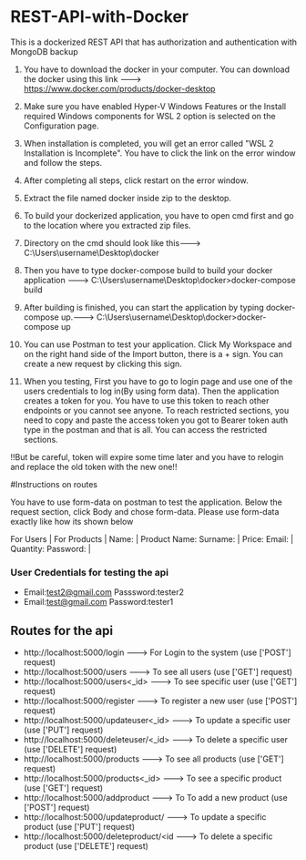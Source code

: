 # REST-API-with-Docker
This is a dockerized REST API that has authorization and authentication with MongoDB backup 


1. You have to download the docker in your computer. You can  download the docker using this link ---> https://www.docker.com/products/docker-desktop 

2. Make sure you have enabled Hyper-V Windows Features or the Install required Windows components for WSL 2 option is selected on the Configuration page.

3. When installation is completed, you will get an error called "WSL 2 Installation is Incomplete". You have to click the link on the error window and follow the steps. 

4. After completing all steps, click restart on the error window.

5. Extract the file named docker inside zip to the desktop.

6. To build your dockerized application, you have to open cmd first and go to the location where you extracted zip files.

7. Directory on the cmd should look like this---> C:\Users\username\Desktop\docker

8. Then you have to type docker-compose build to build your docker application ---> C:\Users\username\Desktop\docker>docker-compose build

9. After building is finished, you can start the application by typing docker-compose up.---> C:\Users\username\Desktop\docker>docker-compose up

10. You can use Postman to test your application. Click My Workspace and on the right hand side of the Import button, there is a + sign. You can create a new request by clicking this sign.

11. When you testing, First you have to go to login page and use one of the users credentials to log in(By using form data). Then the application creates a token for you. You have to use this token to reach other endpoints or you cannot see anyone. To reach restricted sections, you need to copy and paste the access token you got to Bearer token auth type in the postman and that is all. You can access the restricted sections. 

					
!!But be careful, token will expire some time later and you have to relogin and replace the old token with the new one!!


	
#Instructions on routes 

You have to use form-data on postman to test the application.
Below the request section, click Body and chose form-data.
Please use form-data exactly like how its shown below

For Users	|	For Products
		|
Name:		|	Product Name:
Surname:	|	Price:
Email:		|	Quantity:
Password:	|

### User Credentials for testing the api

- Email:test2@gmail.com	Passsword:tester2					
- Email:test@gmail.com Password:tester1

## Routes for the api

- http://localhost:5000/login ---> For Login to the system (use ['POST'] request)
- http://localhost:5000/users ---> To see all users (use ['GET'] request)
- http://localhost:5000/users<_id> ---> To see specific user (use ['GET'] request)
- http://localhost:5000/register ---> To register a new user (use ['POST'] request)
- http://localhost:5000/updateuser<_id> ---> To update a specific user (use ['PUT'] request)
- http://localhost:5000/deleteuser/<_id> ---> To delete a specific user (use ['DELETE'] request)
- http://localhost:5000/products ---> To see all products (use ['GET'] request)
- http://localhost:5000/products<_id> ---> To see a specific product (use ['GET'] request)
- http://localhost:5000/addproduct ---> To To add a new product (use ['POST'] request)
- http://localhost:5000/updateproduct/<id> ---> To update a specific product (use ['PUT'] request)
- http://localhost:5000/deleteproduct/<id ---> To delete a specific product (use ['DELETE'] request)
